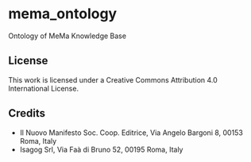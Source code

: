 # mema_ontology
Ontology of MeMa Knowledge Base

## License
This work is licensed under a Creative Commons Attribution 4.0 International License.

## Credits
* Il Nuovo Manifesto Soc. Coop. Editrice, Via Angelo Bargoni 8, 00153 Roma, Italy
* Isagog Srl, Via Faà di Bruno 52, 00195 Roma, Italy
